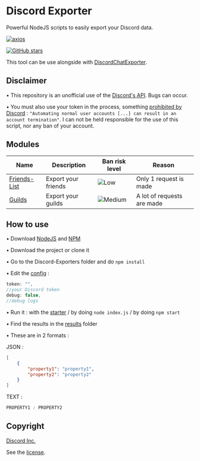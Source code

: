 # Discord Exporter

Powerful NodeJS scripts to easily export your Discord data.

[![axios](https://img.shields.io/github/package-json/dependency-version/LockBlock-dev/discord-exporters/axios)](https://www.npmjs.com/package/axios)

[![GitHub stars](https://img.shields.io/github/stars/LockBlock-dev/discord-exporters.svg)](https://github.com/LockBlock-dev/discord-exporters/stargazers)

This tool can be use alongside with [DiscordChatExporter](https://github.com/Tyrrrz/DiscordChatExporter).


## Disclaimer

• This repository is an unofficial use of the [Discord's API](https://discord.com/developers/docs/intro). Bugs can occur.

• You must also use your token in the process, something [prohibited by Discord](https://discord.com/developers/docs/topics/oauth2#bot-vs-user-accounts) : `"Automating normal user accounts [...] can result in an account termination"`. I can not be held responsible for the use of this script, nor any ban of your account.


## Modules

| Name | Description | Ban risk level |  Reason |
| --- | --- | --- | --- |
| [Friends-List](./modules/Friends-List.js) | Export your friends | ![Low](https://img.shields.io/badge/-Low-brightgreen) | Only 1 request is made
| [Guilds](./modules/Guilds.js) | Export your guilds | ![Medium](https://img.shields.io/badge/-Medium-orange) | A lot of requests are made


## How to use

• Download [NodeJS](https://nodejs.org) and [NPM](https://www.npmjs.com/get-npm)

• Download the project or clone it

• Go to the Discord-Exporters folder and do `npm install`

• Edit the [config](./config.json) :
```js
token: "",
//your Discord token
debug: false,
//debug logs
```

• Run it : with the [starter](./start.bat) / by doing `node index.js` / by doing `npm start`

• Find the results in the [results](./results) folder

• These are in 2 formats :

JSON :
```json
[
    {
        "property1": "property1",
        "property2": "property2"
    }
]
```
TEXT :
```css
PROPERTY1 : PROPERTY2
```


## Copyright

[Discord Inc.](https://discord.com)

See the [license](/LICENSE).